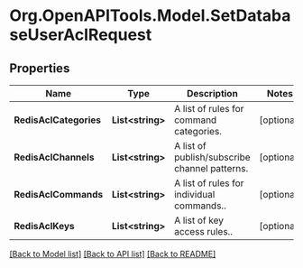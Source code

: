 # Org.OpenAPITools.Model.SetDatabaseUserAclRequest

## Properties

Name | Type | Description | Notes
------------ | ------------- | ------------- | -------------
**RedisAclCategories** | **List&lt;string&gt;** | A list of rules for command categories. | [optional] 
**RedisAclChannels** | **List&lt;string&gt;** | A list of publish/subscribe channel patterns. | [optional] 
**RedisAclCommands** | **List&lt;string&gt;** | A list of rules for individual commands.. | [optional] 
**RedisAclKeys** | **List&lt;string&gt;** | A list of key access rules.. | [optional] 

[[Back to Model list]](../README.md#documentation-for-models) [[Back to API list]](../README.md#documentation-for-api-endpoints) [[Back to README]](../README.md)

